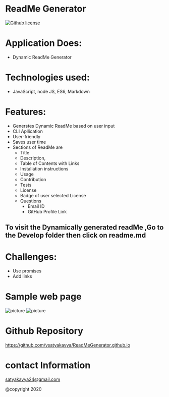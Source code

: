 # ReadMe Generator 
[![Github license](https://img.shields.io/badge/License-MIT-yellowgreen)](https://choosealicense.com/licenses/MIT/)
  
 

# Application Does:
* Dynamic ReadMe Generator

# Technologies used:
*  JavaScript, node JS, ES6, Markdown

# Features:

* Generstes Dynamic ReadMe based on user input
* CLI Apllication
* User-friendly  
* Saves user time 
* Sections of ReadMe are 
  * Title
  * Description, 
  * Table of Contents with Links
  * Installation instructions
  * Usage
  * Contribution
  * Tests
  * License
  * Badge of user selected License
  * Questions
    * Email ID
    * GitHub Profile Link
  


## To visit the Dynamically generated readMe ,Go to the Develop folder then click on  readme.md
  


# Challenges:
* Use promises
* Add links


# Sample web page
![picture](Assets/quiz.png)
![picture](Assets/quizGameresult.png)






# Github Repository
https://github.com/vsatyakavya/ReadMeGenerator.github.io

# contact Information
satyakavya24@gmail.com

@copyright 2020

